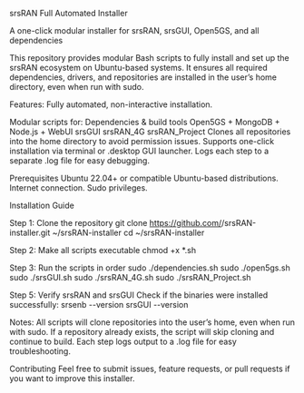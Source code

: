 srsRAN Full Automated Installer

A one-click modular installer for srsRAN, srsGUI, Open5GS, and all dependencies

This repository provides modular Bash scripts to fully install and set up the srsRAN ecosystem on Ubuntu-based systems. It ensures all required dependencies, drivers, and repositories are installed in the user’s home directory, even when run with sudo.

Features:
  Fully automated, non-interactive installation.

Modular scripts for:
  Dependencies & build tools
  Open5GS + MongoDB + Node.js + WebUI
  srsGUI
  srsRAN_4G
  srsRAN_Project
  Clones all repositories into the home directory to avoid permission issues.
  Supports one-click installation via terminal or .desktop GUI launcher.
  Logs each step to a separate .log file for easy debugging.

Prerequisites
  Ubuntu 22.04+ or compatible Ubuntu-based distributions.
  Internet connection.
  Sudo privileges.

Installation Guide

Step 1: Clone the repository
  git clone https://github.com/<your-username>/srsRAN-installer.git ~/srsRAN-installer
  cd ~/srsRAN-installer

Step 2: Make all scripts executable
  chmod +x *.sh

Step 3: Run the scripts in order
  sudo ./dependencies.sh
  sudo ./open5gs.sh
  sudo ./srsGUI.sh
  sudo ./srsRAN_4G.sh
  sudo ./srsRAN_Project.sh

Step 5: Verify srsRAN and srsGUI
Check if the binaries were installed successfully:
  srsenb --version
  srsGUI --version

Notes:
All scripts will clone repositories into the user’s home, even when run with sudo.
If a repository already exists, the script will skip cloning and continue to build.
Each step logs output to a .log file for easy troubleshooting.

Contributing
Feel free to submit issues, feature requests, or pull requests if you want to improve this installer.
